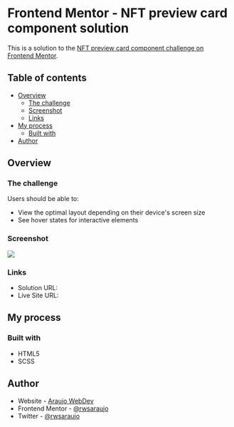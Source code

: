 # Frontend Mentor - NFT preview card component solution

This is a solution to the [NFT preview card component challenge on Frontend Mentor](https://www.frontendmentor.io/challenges/nft-preview-card-component-SbdUL_w0U).

## Table of contents

- [Overview](#overview)
  - [The challenge](#the-challenge)
  - [Screenshot](#screenshot)
  - [Links](#links)
- [My process](#my-process)
  - [Built with](#built-with)
- [Author](#author)

## Overview

### The challenge

Users should be able to:

- View the optimal layout depending on their device's screen size
- See hover states for interactive elements

### Screenshot

![](./)

### Links

- Solution URL: []()
- Live Site URL: []()

## My process

### Built with

- HTML5
- SCSS

## Author

- Website - [Araujo WebDev](https://rwsaraujo.github.io/araujowebdev/)
- Frontend Mentor - [@rwsaraujo](https://www.frontendmentor.io/profile/rwsaraujo)
- Twitter - [@rwsaraujo](https://www.twitter.com/rwsaraujo)
